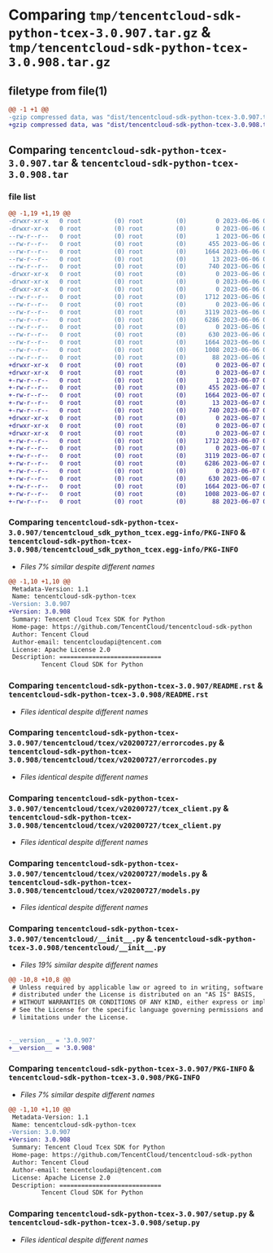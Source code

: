 # Comparing `tmp/tencentcloud-sdk-python-tcex-3.0.907.tar.gz` & `tmp/tencentcloud-sdk-python-tcex-3.0.908.tar.gz`

## filetype from file(1)

```diff
@@ -1 +1 @@
-gzip compressed data, was "dist/tencentcloud-sdk-python-tcex-3.0.907.tar", last modified: Tue Jun  6 02:35:29 2023, max compression
+gzip compressed data, was "dist/tencentcloud-sdk-python-tcex-3.0.908.tar", last modified: Wed Jun  7 00:33:01 2023, max compression
```

## Comparing `tencentcloud-sdk-python-tcex-3.0.907.tar` & `tencentcloud-sdk-python-tcex-3.0.908.tar`

### file list

```diff
@@ -1,19 +1,19 @@
-drwxr-xr-x   0 root         (0) root         (0)        0 2023-06-06 02:35:29.000000 tencentcloud-sdk-python-tcex-3.0.907/
-drwxr-xr-x   0 root         (0) root         (0)        0 2023-06-06 02:35:29.000000 tencentcloud-sdk-python-tcex-3.0.907/tencentcloud_sdk_python_tcex.egg-info/
--rw-r--r--   0 root         (0) root         (0)        1 2023-06-06 02:35:29.000000 tencentcloud-sdk-python-tcex-3.0.907/tencentcloud_sdk_python_tcex.egg-info/dependency_links.txt
--rw-r--r--   0 root         (0) root         (0)      455 2023-06-06 02:35:29.000000 tencentcloud-sdk-python-tcex-3.0.907/tencentcloud_sdk_python_tcex.egg-info/SOURCES.txt
--rw-r--r--   0 root         (0) root         (0)     1664 2023-06-06 02:35:29.000000 tencentcloud-sdk-python-tcex-3.0.907/tencentcloud_sdk_python_tcex.egg-info/PKG-INFO
--rw-r--r--   0 root         (0) root         (0)       13 2023-06-06 02:35:29.000000 tencentcloud-sdk-python-tcex-3.0.907/tencentcloud_sdk_python_tcex.egg-info/top_level.txt
--rw-r--r--   0 root         (0) root         (0)      740 2023-06-06 02:35:29.000000 tencentcloud-sdk-python-tcex-3.0.907/README.rst
-drwxr-xr-x   0 root         (0) root         (0)        0 2023-06-06 02:35:29.000000 tencentcloud-sdk-python-tcex-3.0.907/tencentcloud/
-drwxr-xr-x   0 root         (0) root         (0)        0 2023-06-06 02:35:29.000000 tencentcloud-sdk-python-tcex-3.0.907/tencentcloud/tcex/
-drwxr-xr-x   0 root         (0) root         (0)        0 2023-06-06 02:35:29.000000 tencentcloud-sdk-python-tcex-3.0.907/tencentcloud/tcex/v20200727/
--rw-r--r--   0 root         (0) root         (0)     1712 2023-06-06 02:35:29.000000 tencentcloud-sdk-python-tcex-3.0.907/tencentcloud/tcex/v20200727/errorcodes.py
--rw-r--r--   0 root         (0) root         (0)        0 2023-06-06 02:35:29.000000 tencentcloud-sdk-python-tcex-3.0.907/tencentcloud/tcex/v20200727/__init__.py
--rw-r--r--   0 root         (0) root         (0)     3119 2023-06-06 02:35:29.000000 tencentcloud-sdk-python-tcex-3.0.907/tencentcloud/tcex/v20200727/tcex_client.py
--rw-r--r--   0 root         (0) root         (0)     6286 2023-06-06 02:35:29.000000 tencentcloud-sdk-python-tcex-3.0.907/tencentcloud/tcex/v20200727/models.py
--rw-r--r--   0 root         (0) root         (0)        0 2023-06-06 02:35:29.000000 tencentcloud-sdk-python-tcex-3.0.907/tencentcloud/tcex/__init__.py
--rw-r--r--   0 root         (0) root         (0)      630 2023-06-06 02:35:29.000000 tencentcloud-sdk-python-tcex-3.0.907/tencentcloud/__init__.py
--rw-r--r--   0 root         (0) root         (0)     1664 2023-06-06 02:35:29.000000 tencentcloud-sdk-python-tcex-3.0.907/PKG-INFO
--rw-r--r--   0 root         (0) root         (0)     1008 2023-06-06 02:35:29.000000 tencentcloud-sdk-python-tcex-3.0.907/setup.py
--rw-r--r--   0 root         (0) root         (0)       88 2023-06-06 02:35:29.000000 tencentcloud-sdk-python-tcex-3.0.907/setup.cfg
+drwxr-xr-x   0 root         (0) root         (0)        0 2023-06-07 00:33:01.000000 tencentcloud-sdk-python-tcex-3.0.908/
+drwxr-xr-x   0 root         (0) root         (0)        0 2023-06-07 00:33:01.000000 tencentcloud-sdk-python-tcex-3.0.908/tencentcloud_sdk_python_tcex.egg-info/
+-rw-r--r--   0 root         (0) root         (0)        1 2023-06-07 00:33:01.000000 tencentcloud-sdk-python-tcex-3.0.908/tencentcloud_sdk_python_tcex.egg-info/dependency_links.txt
+-rw-r--r--   0 root         (0) root         (0)      455 2023-06-07 00:33:01.000000 tencentcloud-sdk-python-tcex-3.0.908/tencentcloud_sdk_python_tcex.egg-info/SOURCES.txt
+-rw-r--r--   0 root         (0) root         (0)     1664 2023-06-07 00:33:01.000000 tencentcloud-sdk-python-tcex-3.0.908/tencentcloud_sdk_python_tcex.egg-info/PKG-INFO
+-rw-r--r--   0 root         (0) root         (0)       13 2023-06-07 00:33:01.000000 tencentcloud-sdk-python-tcex-3.0.908/tencentcloud_sdk_python_tcex.egg-info/top_level.txt
+-rw-r--r--   0 root         (0) root         (0)      740 2023-06-07 00:33:00.000000 tencentcloud-sdk-python-tcex-3.0.908/README.rst
+drwxr-xr-x   0 root         (0) root         (0)        0 2023-06-07 00:33:01.000000 tencentcloud-sdk-python-tcex-3.0.908/tencentcloud/
+drwxr-xr-x   0 root         (0) root         (0)        0 2023-06-07 00:33:01.000000 tencentcloud-sdk-python-tcex-3.0.908/tencentcloud/tcex/
+drwxr-xr-x   0 root         (0) root         (0)        0 2023-06-07 00:33:01.000000 tencentcloud-sdk-python-tcex-3.0.908/tencentcloud/tcex/v20200727/
+-rw-r--r--   0 root         (0) root         (0)     1712 2023-06-07 00:33:00.000000 tencentcloud-sdk-python-tcex-3.0.908/tencentcloud/tcex/v20200727/errorcodes.py
+-rw-r--r--   0 root         (0) root         (0)        0 2023-06-07 00:33:00.000000 tencentcloud-sdk-python-tcex-3.0.908/tencentcloud/tcex/v20200727/__init__.py
+-rw-r--r--   0 root         (0) root         (0)     3119 2023-06-07 00:33:00.000000 tencentcloud-sdk-python-tcex-3.0.908/tencentcloud/tcex/v20200727/tcex_client.py
+-rw-r--r--   0 root         (0) root         (0)     6286 2023-06-07 00:33:00.000000 tencentcloud-sdk-python-tcex-3.0.908/tencentcloud/tcex/v20200727/models.py
+-rw-r--r--   0 root         (0) root         (0)        0 2023-06-07 00:33:00.000000 tencentcloud-sdk-python-tcex-3.0.908/tencentcloud/tcex/__init__.py
+-rw-r--r--   0 root         (0) root         (0)      630 2023-06-07 00:33:00.000000 tencentcloud-sdk-python-tcex-3.0.908/tencentcloud/__init__.py
+-rw-r--r--   0 root         (0) root         (0)     1664 2023-06-07 00:33:01.000000 tencentcloud-sdk-python-tcex-3.0.908/PKG-INFO
+-rw-r--r--   0 root         (0) root         (0)     1008 2023-06-07 00:33:00.000000 tencentcloud-sdk-python-tcex-3.0.908/setup.py
+-rw-r--r--   0 root         (0) root         (0)       88 2023-06-07 00:33:01.000000 tencentcloud-sdk-python-tcex-3.0.908/setup.cfg
```

### Comparing `tencentcloud-sdk-python-tcex-3.0.907/tencentcloud_sdk_python_tcex.egg-info/PKG-INFO` & `tencentcloud-sdk-python-tcex-3.0.908/tencentcloud_sdk_python_tcex.egg-info/PKG-INFO`

 * *Files 7% similar despite different names*

```diff
@@ -1,10 +1,10 @@
 Metadata-Version: 1.1
 Name: tencentcloud-sdk-python-tcex
-Version: 3.0.907
+Version: 3.0.908
 Summary: Tencent Cloud Tcex SDK for Python
 Home-page: https://github.com/TencentCloud/tencentcloud-sdk-python
 Author: Tencent Cloud
 Author-email: tencentcloudapi@tencent.com
 License: Apache License 2.0
 Description: ============================
         Tencent Cloud SDK for Python
```

### Comparing `tencentcloud-sdk-python-tcex-3.0.907/README.rst` & `tencentcloud-sdk-python-tcex-3.0.908/README.rst`

 * *Files identical despite different names*

### Comparing `tencentcloud-sdk-python-tcex-3.0.907/tencentcloud/tcex/v20200727/errorcodes.py` & `tencentcloud-sdk-python-tcex-3.0.908/tencentcloud/tcex/v20200727/errorcodes.py`

 * *Files identical despite different names*

### Comparing `tencentcloud-sdk-python-tcex-3.0.907/tencentcloud/tcex/v20200727/tcex_client.py` & `tencentcloud-sdk-python-tcex-3.0.908/tencentcloud/tcex/v20200727/tcex_client.py`

 * *Files identical despite different names*

### Comparing `tencentcloud-sdk-python-tcex-3.0.907/tencentcloud/tcex/v20200727/models.py` & `tencentcloud-sdk-python-tcex-3.0.908/tencentcloud/tcex/v20200727/models.py`

 * *Files identical despite different names*

### Comparing `tencentcloud-sdk-python-tcex-3.0.907/tencentcloud/__init__.py` & `tencentcloud-sdk-python-tcex-3.0.908/tencentcloud/__init__.py`

 * *Files 19% similar despite different names*

```diff
@@ -10,8 +10,8 @@
 # Unless required by applicable law or agreed to in writing, software
 # distributed under the License is distributed on an "AS IS" BASIS,
 # WITHOUT WARRANTIES OR CONDITIONS OF ANY KIND, either express or implied.
 # See the License for the specific language governing permissions and
 # limitations under the License.
 
 
-__version__ = '3.0.907'
+__version__ = '3.0.908'
```

### Comparing `tencentcloud-sdk-python-tcex-3.0.907/PKG-INFO` & `tencentcloud-sdk-python-tcex-3.0.908/PKG-INFO`

 * *Files 7% similar despite different names*

```diff
@@ -1,10 +1,10 @@
 Metadata-Version: 1.1
 Name: tencentcloud-sdk-python-tcex
-Version: 3.0.907
+Version: 3.0.908
 Summary: Tencent Cloud Tcex SDK for Python
 Home-page: https://github.com/TencentCloud/tencentcloud-sdk-python
 Author: Tencent Cloud
 Author-email: tencentcloudapi@tencent.com
 License: Apache License 2.0
 Description: ============================
         Tencent Cloud SDK for Python
```

### Comparing `tencentcloud-sdk-python-tcex-3.0.907/setup.py` & `tencentcloud-sdk-python-tcex-3.0.908/setup.py`

 * *Files identical despite different names*

